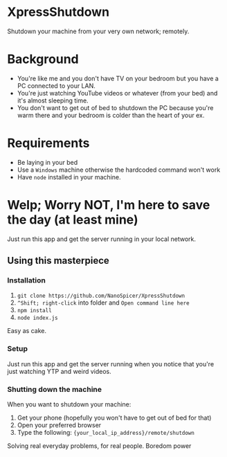 # XpressShutdown
Shutdown your machine from your very own network; remotely.

# Background
* You're like me and you don't have TV on your bedroom but you have a PC connected to your LAN.
* You're just watching YouTube videos or whatever (from your bed) and it's almost sleeping time.
* You don't want to get out of bed to shutdown the PC because you're warm there and your bedroom is colder than the heart of your ex.

# Requirements
* Be laying in your bed
* Use a `Windows` machine otherwise the hardcoded command won't work
* Have `node` installed in your machine.

# Welp; Worry NOT, I'm here to save the day (at least mine)

Just run this app and get the server running in your local network. 

## Using this masterpiece

### Installation
1. `git clone https://github.com/NanoSpicer/XpressShutdown`
2. `^Shift; right-click` into folder and `Open command line here`
3. `npm install`
4. `node index.js`

Easy as cake.

### Setup
Just run this app and get the server running when you notice that you're just watching YTP and weird videos.
### Shutting down the machine
When you want to shutdown your machine:
1. Get your phone (hopefully you won't have to get out of bed for that)
2. Open your preferred browser
3. Type the following: `{your_local_ip_address}/remote/shutdown`

Solving real everyday problems, for real people. Boredom power
